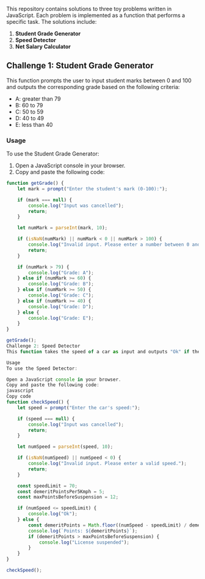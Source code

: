 <!-- //  A > 79, B - 60 to 79, C -  59 to 49, D - 40 to 49, E - less 40

function grade(){
    const marks = prompt('enter student marks')
    
    let grade 
    if (marks > 79){
        return  'A'
    } else if (marks >=60 && marks <=79){
        return  'B'
    } else if (marks >=49 && marks <=59){
        return  'C'
    } else if (marks >=40 && marks <=49){
        return  'D'
    } else if (marks < 40){
        return  'E'
    }
      return (grade)

}console.log ("marks")


// Write a program that takes the speed of a car as input e.g 80. If the speed is less than 70, it should print “Ok”. Otherwise, for every 5 km/s above the speed limit (70), it should give the driver one demerit point and print the total number of demerit points.

//    > For example, if the speed is 80, it should print: “Points: 2”. If the driver gets more than 12 points, the function should print: “License suspended”.
function checkSpeed(speed) {
    const speedLimit = 70;
    const demeritPointsPer5Kmph = 5;
    const maxPointsBeforeSuspension = 12;

    if (speed <= speedLimit) {
        console.log("Ok");
    } else {
        const demeritPoints = Math.floor((speed - speedLimit) / demeritPointsPer5Kmph);
        console.log(`Points: ${demeritPoints}`);
        if (demeritPoints > maxPointsBeforeSuspension) {
            console.log("License suspended");
        }
    }
    return checkSpeed
}

   -->
   This repository contains solutions to three toy problems written in JavaScript. Each problem is implemented as a function that performs a specific task. The solutions include:

1. **Student Grade Generator**
2. **Speed Detector**
3. **Net Salary Calculator**

## Challenge 1: Student Grade Generator

This function prompts the user to input student marks between 0 and 100 and outputs the corresponding grade based on the following criteria:
- A: greater than 79
- B: 60 to 79
- C: 50 to 59
- D: 40 to 49
- E: less than 40

### Usage

To use the Student Grade Generator:

1. Open a JavaScript console in your browser.
2. Copy and paste the following code:

```javascript
function getGrade() {
    let mark = prompt("Enter the student's mark (0-100):");

    if (mark === null) {
        console.log("Input was cancelled");
        return;
    }

    let numMark = parseInt(mark, 10);

    if (isNaN(numMark) || numMark < 0 || numMark > 100) {
        console.log("Invalid input. Please enter a number between 0 and 100.");
        return;
    }

    if (numMark > 79) {
        console.log("Grade: A");
    } else if (numMark >= 60) {
        console.log("Grade: B");
    } else if (numMark >= 50) {
        console.log("Grade: C");
    } else if (numMark >= 40) {
        console.log("Grade: D");
    } else {
        console.log("Grade: E");
    }
}

getGrade();
Challenge 2: Speed Detector
This function takes the speed of a car as input and outputs "Ok" if the speed is less than 70. If the speed is greater than 70, it calculates demerit points and prints the total number of points. If the points exceed 12, it prints "License suspended".

Usage
To use the Speed Detector:

Open a JavaScript console in your browser.
Copy and paste the following code:
javascript
Copy code
function checkSpeed() {
    let speed = prompt("Enter the car's speed:");

    if (speed === null) {
        console.log("Input was cancelled");
        return;
    }

    let numSpeed = parseInt(speed, 10);

    if (isNaN(numSpeed) || numSpeed < 0) {
        console.log("Invalid input. Please enter a valid speed.");
        return;
    }

    const speedLimit = 70;
    const demeritPointsPer5Kmph = 5;
    const maxPointsBeforeSuspension = 12;

    if (numSpeed <= speedLimit) {
        console.log("Ok");
    } else {
        const demeritPoints = Math.floor((numSpeed - speedLimit) / demeritPointsPer5Kmph);
        console.log(`Points: ${demeritPoints}`);
        if (demeritPoints > maxPointsBeforeSuspension) {
            console.log("License suspended");
        }
    }
}

checkSpeed();
